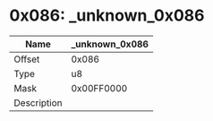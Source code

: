 # 0x086: _unknown_0x086

| Name | _unknown_0x086 |
| ----| ------------ |
| Offset | 0x086 |
| Type | u8 |
| Mask | 0x00FF0000 |
| Description |  |<br>

